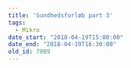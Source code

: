 ```yaml
---
title: 'Sundhedsforløb part 3'
tags:
  - Mikro
date_start: "2018-04-19T15:00:00"
date_end: "2018-04-19T16:30:00"
old_id: 7009
---
```


